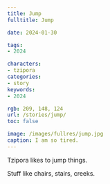 ```yaml
---
title: Jump
fulltitle: Jump

date: 2024-01-30

tags:
- 2024

characters:
- tzipora
categories:
- story
keywords:
- 2024

rgb: 209, 148, 124
url: /stories/jump/
toc: false

image: /images/fullres/jump.jpg
caption: I am so tired.
---
```

Tzipora likes to jump things.

Stuff like chairs, stairs, creeks.